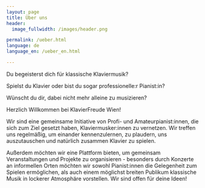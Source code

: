 ```yaml
---
layout: page
title: Über uns
header:
  image_fullwidth: /images/header.png

permalink: /ueber.html
language: de
language_en: /ueber_en.html

---
```



Du begeisterst dich für klassische Klaviermusik?

Spielst du Klavier oder bist du sogar professionelle:r Pianist:in?

Wünscht du dir, dabei nicht mehr alleine zu musizieren?
 
Herzlich Willkommen bei KlavierFreude Wien!
 
Wir sind eine gemeinsame Initiative von Profi- und Amateurpianist:innen, die sich zum Ziel gesetzt haben, Klaviermusker:innen zu vernetzen. 
Wir treffen uns regelmäßig, um einander kennenzulernen, zu plaudern, uns auszutauschen und natürlich zusammen Klavier zu spielen.

Außerdem möchten wir eine Plattform bieten, um gemeinsam Veranstaltungen und
Projekte zu organisieren - besonders durch Konzerte an informellen Orten möchten wir sowohl
Pianist:innen die Gelegenheit zum Spielen ermöglichen, als auch einem möglichst breiten Publikum
klassische Musik in lockerer Atmosphäre vorstellen. Wir sind offen für deine Ideen!
 

